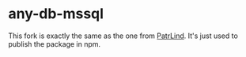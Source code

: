 # any-db-mssql

This fork is exactly the same as the one from [PatrLind](https://github.com/PatrLind/node-any-db-mssql).
It's just used to publish the package in npm.